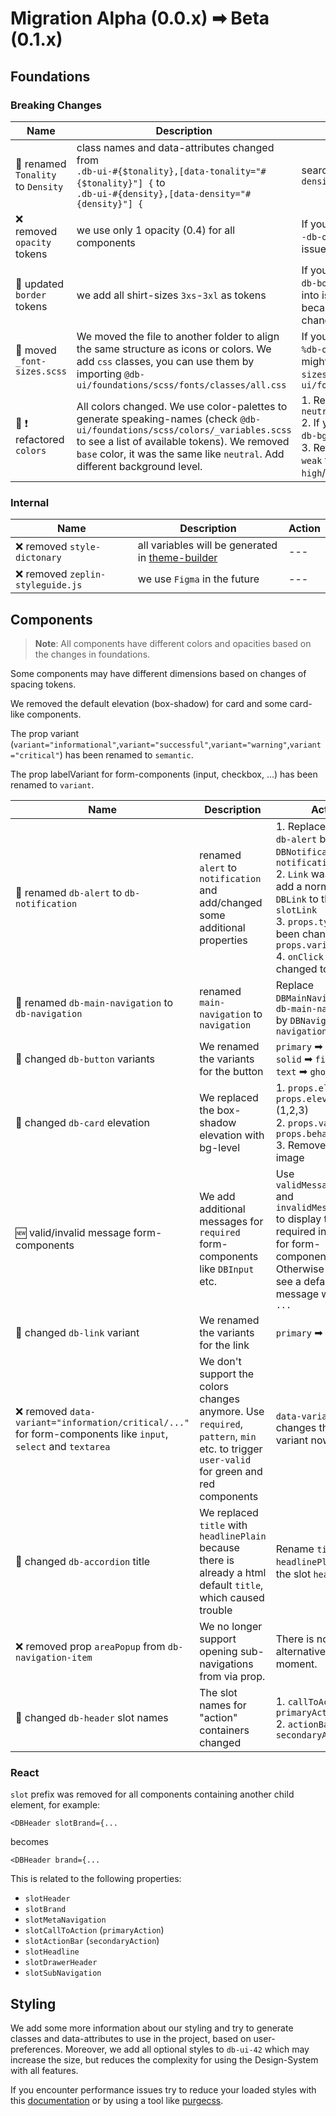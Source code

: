 # Migration Alpha (0.0.x) ➡ Beta (0.1.x)

## Foundations

### Breaking Changes

| Name                               | Description                                                                                                                                                                                                                                               | Action                                                                                                                                                                                                        |
| ---------------------------------- | --------------------------------------------------------------------------------------------------------------------------------------------------------------------------------------------------------------------------------------------------------- | ------------------------------------------------------------------------------------------------------------------------------------------------------------------------------------------------------------- |
| 🔄 renamed `Tonality` to `Density` | class names and data-attributes changed from <br/>`.db-ui-#{$tonality},[data-tonality="#{$tonality}"] {` to <br/>`.db-ui-#{density},[data-density="#{density}"] {`                                                                                        | search `tonality` & replace with `density`                                                                                                                                                                    |
| ❌ removed `opacity` tokens        | we use only 1 opacity (0.4) for all components                                                                                                                                                                                                            | If you use some of the tokens like `--db-opacity-sm` you might run into issues with your layout                                                                                                               |
| 🔄 updated `border` tokens         | we add all shirt-sizes `3xs`-`3xl` as tokens                                                                                                                                                                                                              | If you use some of the tokens like `db-border-height-sm` you might run into issues with your layout, because the values behind it changed                                                                     |
| 🔄 moved `_font-sizes.scss`        | We moved the file to another folder to align the same structure as icons or colors. We add `css` classes, you can use them by importing `@db-ui/foundations/scss/fonts/classes/all.css`                                                                   | If you use some placeholder like `%db-overwrite-font-size-sm` you might need to import the `_font-sizes.scss` like this: `@use "@db-ui/foundations/build/scss/fonts";`                                        |
| 🔄 ❗ refactored `colors`          | All colors changed. We use color-palettes to generate speaking-names (check `@db-ui/foundations/scss/colors/_variables.scss` to see a list of available tokens). We removed `base` color, it was the same like `neutral`. Add different background level. | 1. Replace all `base` colors with `neutral`<br/>2. If you use the color class replace `db-bg-x` with `db-x-bg-lvl-1`<br/>3. Replace `border-strong`/ `border-weak` tokens with `contrast-high`/`contrast-low` |

### Internal

| Name                              | Description                                                                                | Action |
| --------------------------------- | ------------------------------------------------------------------------------------------ | ------ |
| ❌ removed `style-dictonary`      | all variables will be generated in [theme-builder](https://github.com/db-ui/theme-builder) | ---    |
| ❌ removed `zeplin-styleguide.js` | we use `Figma` in the future                                                               | ---    |

## Components

> **Note**: All components have different colors and opacities based on the changes in foundations.

Some components may have different dimensions based on changes of spacing tokens.

We removed the default elevation (box-shadow) for card and some card-like components.

The prop variant (`variant="informational"`,`variant="successful"`,`variant="warning"`,`variant="critical"`) has been renamed to `semantic`.

The prop labelVariant for form-components (input, checkbox, ...) has been renamed to `variant`.

| Name                                                                                                           | Description                                                                                                                             | Action                                                                                                                                                                                                                                                    |
| -------------------------------------------------------------------------------------------------------------- | --------------------------------------------------------------------------------------------------------------------------------------- | --------------------------------------------------------------------------------------------------------------------------------------------------------------------------------------------------------------------------------------------------------- |
| 🔄 renamed `db-alert` to `db-notification`                                                                     | renamed `alert` to `notification` and add/changed some additional properties                                                            | 1. Replace `DBAlert`, `db-alert` by `DBNotification` / `db-notification`<br/>2. `Link` was removed, add a normal `a` or `DBLink` to the `slotLink`<br/>3. `props.type` has been changed to `props.variant`<br/>4. `onClick` has been changed to `onClose` |
| 🔄 renamed `db-main-navigation` to `db-navigation`                                                             | renamed `main-navigation` to `navigation`                                                                                               | Replace `DBMainNavigation`, `db-main-navigation` by `DBNavigation` / `db-navigation`                                                                                                                                                                      |
| 🔄 changed `db-button` variants                                                                                | We renamed the variants for the button                                                                                                  | `primary` ➡ `brand`<br/>`solid` ➡ `filled`<br/>`text` ➡ `ghost`                                                                                                                                                                                        |
| 🔄 changed `db-card` elevation                                                                                 | We replaced the box-shadow elevation with bg-level                                                                                      | 1. `props.elevation` ➡ `props.elevationLevel` (1,2,3) <br/>2. `props.variant` ➡ `props.behaviour` <br/>3. Removed card-image                                                                                                                            |
| 🆕 valid/invalid message form-components                                                                       | We add additional messages for `required` form-components like `DBInput` etc.                                                           | Use `validMessage="XXX"` and `invalidMessage="XXX"` to display the required information for form-components. Otherwise you will see a default message with a `TODO: ...`                                                                                  |
| 🔄 changed `db-link` variant                                                                                   | We renamed the variants for the link                                                                                                    | `primary` ➡ `brand`                                                                                                                                                                                                                                      |
| ❌ removed `data-variant="information/critical/..."` for form-components like `input`, `select` and `textarea` | We don't support the colors changes anymore. Use `required`, `pattern`, `min` etc. to trigger `user-valid` for green and red components | `data-variant` changes the label variant now                                                                                                                                                                                                              |
| 🔄 changed `db-accordion` title                                                                                | We replaced `title` with `headlinePlain` because there is already a html default `title`, which caused trouble                          | Rename `title` to `headlinePlain` or use the slot `headline`                                                                                                                                                                                              |
| ❌ removed prop `areaPopup` from `db-navigation-item`                                                          | We no longer support opening sub-navigations from via prop.                                                                             | There is no alternative at the moment.                                                                                                                                                                                                                    |
| 🔄 changed `db-header` slot names                                                                              | The slot names for "action" containers changed                                                                                          | 1. `callToAction` ➡ `primaryAction` <br/>2. `actionBar` ➡ `secondaryAction`                                                                                                                                                                             |

### React

`slot` prefix was removed for all components containing another child element, for example:

```tsx
<DBHeader slotBrand={...
```

becomes

```tsx
<DBHeader brand={...
```

This is related to the following properties:

-   `slotHeader`
-   `slotBrand`
-   `slotMetaNavigation`
-   `slotCallToAction` (`primaryAction`)
-   `slotActionBar` (`secondaryAction`)
-   `slotHeadline`
-   `slotDrawerHeader`
-   `slotSubNavigation`

## Styling

We add some more information about our styling and try to generate classes and data-attributes to use in the project, based on user-preferences.
Moreover, we add all optional styles to `db-ui-42` which may increase the size, but reduces the complexity for using the Design-System with all features.

If you encounter performance issues try to reduce your loaded styles with this [documentation](https://github.com/db-ui/mono/blob/main/packages/components/README.md#optimize-dependencies) or by using a tool like [purgecss](https://purgecss.com/).
